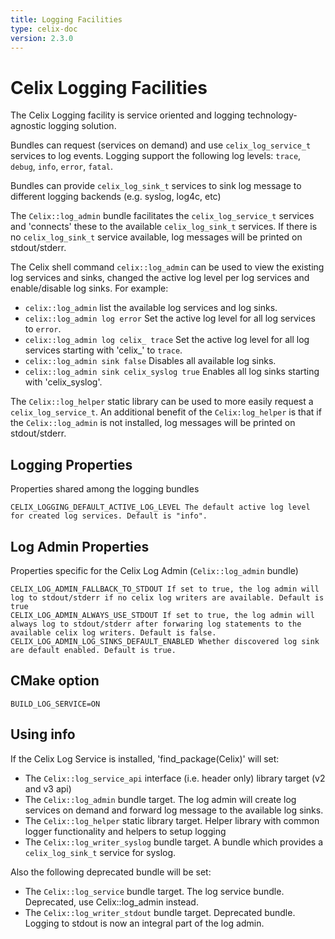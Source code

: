 ```yaml
---
title: Logging Facilities
type: celix-doc
version: 2.3.0
---
```


# Celix Logging Facilities

The Celix Logging facility is service oriented and logging technology-agnostic logging solution.

Bundles can request (services on demand) and use `celix_log_service_t` services to log events.
Logging support the following log levels: `trace`, `debug`, `info`, `error`, `fatal`. 

Bundles can provide `celix_log_sink_t` services to sink log message to different logging backends (e.g. syslog, log4c, etc)

The `Celix::log_admin` bundle facilitates the `celix_log_service_t` services and 'connects' these to the available 
`celix_log_sink_t` services. If there is no `celix_log_sink_t` service available, log messages will be
printed on stdout/stderr.

The Celix shell command `celix::log_admin` can be used to view the existing log services and sinks,
changed the active log level per log services and enable/disable log sinks.
For example:
- `celix::log_admin` list the available log services and log sinks.
- `celix::log_admin log error` Set the active log level for all log services to `error`.
- `celix::log_admin log celix_ trace` Set the active log level for all log services starting with 'celix_' to `trace`.
- `celix::log_admin sink false` Disables all available log sinks.
- `celix::log_admin sink celix_syslog true` Enables all log sinks starting with 'celix_syslog'.

The `Celix::log_helper` static library can be used to more easily request a `celix_log_service_t`. 
An additional benefit of the `Celix:log_helper` is that if the `Celix::log_admin` is not installed, 
log messages will be printed on stdout/stderr.


## Logging Properties
Properties shared among the logging bundles

    CELIX_LOGGING_DEFAULT_ACTIVE_LOG_LEVEL The default active log level for created log services. Default is "info".

## Log Admin Properties
Properties specific for the Celix Log Admin (`Celix::log_admin` bundle)

    CELIX_LOG_ADMIN_FALLBACK_TO_STDOUT If set to true, the log admin will log to stdout/stderr if no celix log writers are available. Default is true
    CELIX_LOG_ADMIN_ALWAYS_USE_STDOUT If set to true, the log admin will always log to stdout/stderr after forwaring log statements to the available celix log writers. Default is false.
    CELIX_LOG_ADMIN_LOG_SINKS_DEFAULT_ENABLED Whether discovered log sink are default enabled. Default is true.
    
## CMake option
    BUILD_LOG_SERVICE=ON

## Using info

If the Celix Log Service is installed, 'find_package(Celix)' will set:
 - The `Celix::log_service_api` interface (i.e. header only) library target (v2 and v3 api)
 - The `Celix::log_admin` bundle target. The log admin will create log services on demand and forward log message to the available log sinks. 
 - The `Celix::log_helper` static library target. Helper library with common logger functionality and helpers to setup logging
 - The `Celix::log_writer_syslog` bundle target. A bundle which provides a `celix_log_sink_t` service for syslog.
 
Also the following deprecated bundle will be set:
 - The `Celix::log_service` bundle target. The log service bundle. Deprecated, use Celix::log_admin instead.
 - The `Celix::log_writer_stdout` bundle target. Deprecated bundle. Logging to stdout is now an integral part of the log admin.